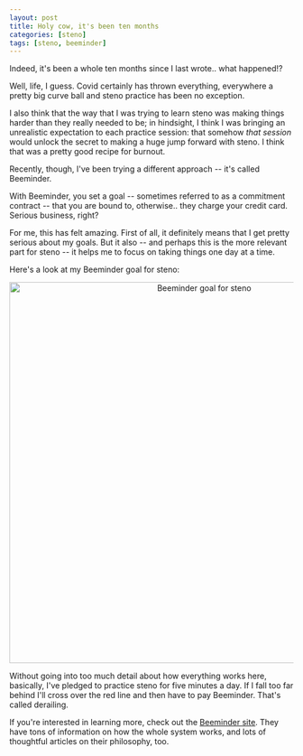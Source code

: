 ```yaml
---
layout: post
title: Holy cow, it's been ten months
categories: [steno]
tags: [steno, beeminder]
---
```


Indeed, it's been a whole ten months since I last wrote.. what happened!?

Well, life, I guess. Covid certainly has thrown everything, everywhere a pretty big curve ball and steno practice has been no exception.

I also think that the way that I was trying to learn steno was making things harder than they really needed to be; in hindsight, I think I was bringing an unrealistic expectation to each practice session: that somehow _that session_ would unlock the secret to making a huge jump forward with steno. I think that was a pretty good recipe for burnout.

Recently, though, I've been trying a different approach -- it's called Beeminder.

With Beeminder, you set a goal -- sometimes referred to as a commitment contract -- that you are bound to, otherwise.. they charge your credit card. Serious business, right?

For me, this has felt amazing. First of all, it definitely means that I get pretty serious about my goals. But it also -- and perhaps this is the more relevant part for steno -- it helps me to focus on taking things one day at a time.

Here's a look at my Beeminder goal for steno:

<div style="text-align: center">
<a href="https://www.beeminder.com/jladdjr/steno"><img alt="Beeminder goal for steno" title="Beeminder goal for steno" src="https://www.beeminder.com/jladdjr/steno/graph" width="675" /></a>
</div>

Without going into too much detail about how everything works here, basically, I've pledged to practice steno for five minutes a day. If I fall too far behind I'll cross over the red line and then have to pay Beeminder. That's called derailing.

If you're interested in learning more, check out the [Beeminder site](https://www.beeminder.com/). They have tons of information on how the whole system works, and lots of thoughtful articles on their philosophy, too.